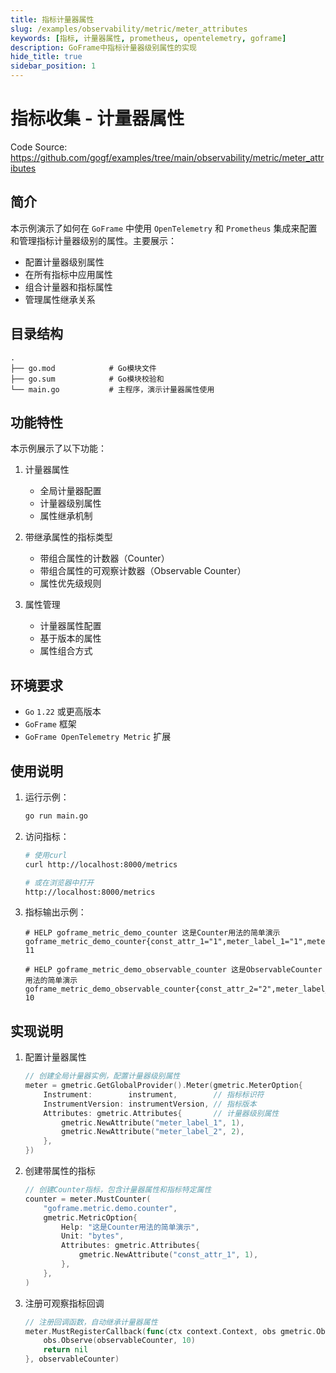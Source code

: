 ```yaml
---
title: 指标计量器属性
slug: /examples/observability/metric/meter_attributes
keywords: [指标, 计量器属性, prometheus, opentelemetry, goframe]
description: GoFrame中指标计量器级别属性的实现
hide_title: true
sidebar_position: 1
---
```


# 指标收集 - 计量器属性

Code Source: https://github.com/gogf/examples/tree/main/observability/metric/meter_attributes


## 简介

本示例演示了如何在 `GoFrame` 中使用 `OpenTelemetry` 和 `Prometheus` 集成来配置和管理指标计量器级别的属性。主要展示：
- 配置计量器级别属性
- 在所有指标中应用属性
- 组合计量器和指标属性
- 管理属性继承关系

## 目录结构

```text
.
├── go.mod            # Go模块文件
├── go.sum            # Go模块校验和
└── main.go           # 主程序，演示计量器属性使用
```

## 功能特性

本示例展示了以下功能：

1. 计量器属性
   - 全局计量器配置
   - 计量器级别属性
   - 属性继承机制

2. 带继承属性的指标类型
   - 带组合属性的计数器（Counter）
   - 带组合属性的可观察计数器（Observable Counter）
   - 属性优先级规则

3. 属性管理
   - 计量器属性配置
   - 基于版本的属性
   - 属性组合方式

## 环境要求

- `Go` `1.22` 或更高版本
- `GoFrame` 框架
- `GoFrame OpenTelemetry Metric` 扩展

## 使用说明

1. 运行示例：
   ```bash
   go run main.go
   ```

2. 访问指标：
   ```bash
   # 使用curl
   curl http://localhost:8000/metrics
   
   # 或在浏览器中打开
   http://localhost:8000/metrics
   ```

3. 指标输出示例：
   ```text
   # HELP goframe_metric_demo_counter 这是Counter用法的简单演示
   goframe_metric_demo_counter{const_attr_1="1",meter_label_1="1",meter_label_2="2"} 11
   
   # HELP goframe_metric_demo_observable_counter 这是ObservableCounter用法的简单演示
   goframe_metric_demo_observable_counter{const_attr_2="2",meter_label_1="1",meter_label_2="2"} 10
   ```

## 实现说明

1. 配置计量器属性
   ```go
   // 创建全局计量器实例，配置计量器级别属性
   meter = gmetric.GetGlobalProvider().Meter(gmetric.MeterOption{
       Instrument:        instrument,        // 指标标识符
       InstrumentVersion: instrumentVersion, // 指标版本
       Attributes: gmetric.Attributes{       // 计量器级别属性
           gmetric.NewAttribute("meter_label_1", 1),
           gmetric.NewAttribute("meter_label_2", 2),
       },
   })
   ```

2. 创建带属性的指标
   ```go
   // 创建Counter指标，包含计量器属性和指标特定属性
   counter = meter.MustCounter(
       "goframe.metric.demo.counter",
       gmetric.MetricOption{
           Help: "这是Counter用法的简单演示",
           Unit: "bytes",
           Attributes: gmetric.Attributes{
               gmetric.NewAttribute("const_attr_1", 1),
           },
       },
   )
   ```

3. 注册可观察指标回调
   ```go
   // 注册回调函数，自动继承计量器属性
   meter.MustRegisterCallback(func(ctx context.Context, obs gmetric.Observer) error {
       obs.Observe(observableCounter, 10)
       return nil
   }, observableCounter)
   ```
